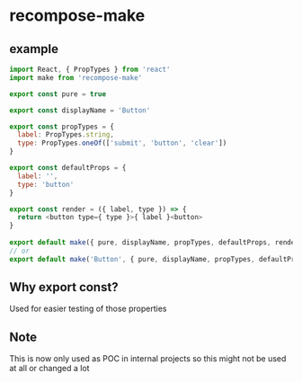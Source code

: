 # recompose-make

## example

```javascript
import React, { PropTypes } from 'react'
import make from 'recompose-make'

export const pure = true

export const displayName = 'Button'

export const propTypes = {
  label: PropTypes.string,
  type: PropTypes.oneOf(['submit', 'button', 'clear'])
}

export const defaultProps = {
  label: '',
  type: 'button'
}

export const render = ({ label, type }) => {
  return <button type={ type }>{ label }<button>
}
  
export default make({ pure, displayName, propTypes, defaultProps, render })
// or
export default make('Button', { pure, displayName, propTypes, defaultProps, render })

```


## Why export const?

Used for easier testing of those properties


## Note

This is now only used as POC in internal projects so this might not be used at all or changed a lot
